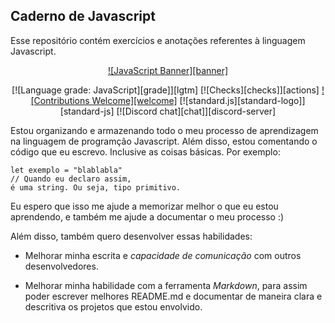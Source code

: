 ## Caderno de Javascript
Esse repositório contém exercícios e anotações referentes à linguagem Javascript. 

<div align="center">

  [![JavaScript Banner][banner]](DIRECTORY.md)

  [![Language grade: JavaScript][grade]][lgtm]
  [![Checks][checks]][actions]
  [![Contributions Welcome][welcome]](CONTRIBUTING.md)
  [![standard.js][standard-logo]][standard-js]
  [![Discord chat][chat]][discord-server]

  
</div>


Estou organizando e armazenando todo o meu processo de aprendizagem na linguagem de programção Javascript. Além disso, estou comentando o código que eu escrevo. Inclusive as coisas básicas. Por exemplo:

```
let exemplo = "blablabla" 
// Quando eu declaro assim, 
é uma string. Ou seja, tipo primitivo.

```
Eu espero que isso me ajude a memorizar melhor o que eu estou aprendendo, e também me ajude a documentar o meu processo :) 

Além disso, também quero desenvolver essas habilidades:

- Melhorar minha escrita e *capacidade de comunicação* com outros desenvolvedores.

- Melhorar minha habilidade com a ferramenta _Markdown_, para assim poder escrever melhores README.md e documentar de maneira clara e descritiva os projetos que estou envolvido. 

